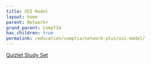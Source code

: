 ```yaml
---
title: OSI Model
layout: home
parent: Network+ 
grand_parent: CompTIA
has_children: true
permalink: /education/comptia/network-plus/osi-model/
---
```


[Quizlet Study Set](https://quizlet.com/889162665/osi-model-flash-cards/?i=3896f3&x=1qqt)